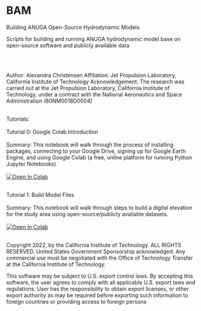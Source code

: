 # BAM
 Building ANUGA Open-Source Hydrodynamic Models 

 Scripts for building and running ANUGA hydrodynamic model base on open-source software and publicly available data

 <br></br>

 Author: Alexandra Christensen
 Affiliation: Jet Propulsion Laboratory, California Institute of Technology
 Acknowledgement: The research was carried out at the Jet Propulsion Laboratory, California Institute of Technology, under a contract with the National Aeronautics and Space Administration (80NM0018D0004)
 <br></br>



Tutorials: <br></br>
Tutorial 0: Google Colab Introduction <br></br>
Summary: This notebook will walk through the process of installing packages, connecting to your Google Drive, signing up for Google Earth Engine, and using Google Colab (a free, online platform for running Python Jupyter Notebooks)<br></br>
[![Open In Colab](https://colab.research.google.com/assets/colab-badge.svg)](https://colab.research.google.com/github/achri19/BAM/blob/main/notebooks/GoogleColab_Introduction.ipynb)<br></br>

Tutorial 1: Build Model Files <br></br>
Summary: This notebook will walk through steps to build a digital elevation for the study area using open-source/publicly available datasets.<br></br>
[![Open In Colab](https://colab.research.google.com/assets/colab-badge.svg)](https://colab.research.google.com/github/achri19/BAM/blob/main/notebooks/Build_Model_Files.ipynb)
<br></br>




Copyright 2022, by the California Institute of Technology. ALL RIGHTS RESERVED. United States Government Sponsorship acknowledged. Any commercial use must be negotiated with the Office of Technology Transfer at the California Institute of Technology.

This software may be subject to U.S. export control laws. By accepting this software, the user agrees to comply with all applicable U.S. export laws and regulations. User has the responsibility to obtain export licenses, or other export authority as may be required before exporting such information to foreign countries or providing access to foreign persons
